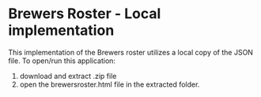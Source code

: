 # Brewers Roster - Local implementation
This implementation of the Brewers roster utilizes a local copy of the JSON file.
To open/run this application:
1. download and extract .zip file
2. open the brewersroster.html file in the extracted folder.
